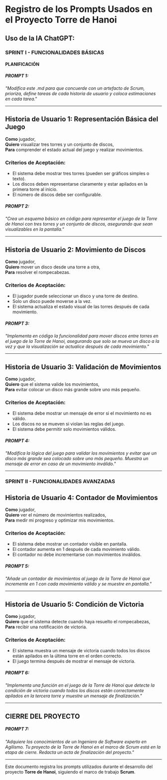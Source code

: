 # Registro de los Prompts Usados en el Proyecto Torre de Hanoi

## Uso de la IA ChatGPT:
### **SPRINT I - FUNCIONALIDADES BÁSICAS**
#### **PLANIFICACIÓN**
##### **PROMPT 1:**  
*"Modifica este .md para que concuerde con un artefacto de Scrum, prioriza, define tareas de cada historia de usuario y coloca estimaciones en cada tarea."*

---

## **Historia de Usuario 1: Representación Básica del Juego**
**Como** jugador,  
**Quiero** visualizar tres torres y un conjunto de discos,  
**Para** comprender el estado actual del juego y realizar movimientos.

### Criterios de Aceptación:
- El sistema debe mostrar tres torres (pueden ser gráficos simples o texto).
- Los discos deben representarse claramente y estar apilados en la primera torre al inicio.
- El número de discos debe ser configurable.

##### **PROMPT 2:**  
*"Crea un esquema básico en código para representar el juego de la Torre de Hanoi con tres torres y un conjunto de discos, asegurando que sean visualizables en la pantalla."*

---

## **Historia de Usuario 2: Movimiento de Discos**
**Como** jugador,  
**Quiero** mover un disco desde una torre a otra,  
**Para** resolver el rompecabezas.

### Criterios de Aceptación:
- El jugador puede seleccionar un disco y una torre de destino.
- Solo un disco puede moverse a la vez.
- El sistema actualiza el estado visual de las torres después de cada movimiento.

##### **PROMPT 3:**  
*"Implementa en código la funcionalidad para mover discos entre torres en el juego de la Torre de Hanoi, asegurando que solo se mueva un disco a la vez y que la visualización se actualice después de cada movimiento."*

---

## **Historia de Usuario 3: Validación de Movimientos**
**Como** jugador,  
**Quiero** que el sistema valide los movimientos,  
**Para** evitar colocar un disco más grande sobre uno más pequeño.

### Criterios de Aceptación:
- El sistema debe mostrar un mensaje de error si el movimiento no es válido.
- Los discos no se mueven si violan las reglas del juego.
- El sistema debe permitir solo movimientos válidos.

##### **PROMPT 4:**  
*"Modifica la lógica del juego para validar los movimientos y evitar que un disco más grande sea colocado sobre uno más pequeño. Muestra un mensaje de error en caso de un movimiento inválido."*

---

### **SPRINT II - FUNCIONALIDADES AVANZADAS**
## **Historia de Usuario 4: Contador de Movimientos**
**Como** jugador,  
**Quiero** ver el número de movimientos realizados,  
**Para** medir mi progreso y optimizar mis movimientos.

### Criterios de Aceptación:
- El sistema debe mostrar un contador visible en pantalla.
- El contador aumenta en 1 después de cada movimiento válido.
- El contador no debe incrementarse con movimientos inválidos.

##### **PROMPT 5:**  
*"Añade un contador de movimientos al juego de la Torre de Hanoi que incremente en 1 con cada movimiento válido y se muestre en pantalla."*

---

## **Historia de Usuario 5: Condición de Victoria**
**Como** jugador,  
**Quiero** que el sistema detecte cuando haya resuelto el rompecabezas,  
**Para** recibir una notificación de victoria.

### Criterios de Aceptación:
- El sistema muestra un mensaje de victoria cuando todos los discos están apilados en la última torre en el orden correcto.
- El juego termina después de mostrar el mensaje de victoria.

##### **PROMPT 6:**  
*"Implementa una función en el juego de la Torre de Hanoi que detecte la condición de victoria cuando todos los discos están correctamente apilados en la tercera torre y muestre un mensaje de finalización."*

---

## **CIERRE DEL PROYECTO**
##### **PROMPT 7:**  
*"Adquiere los conocimientos de un Ingeniero de Software experto en Agilismo. Tu proyecto de la Torre de Hanoi en el marco de Scrum está en la etapa de cierre. Redacta un acta de finalización del proyecto."*

---

Este documento registra los prompts utilizados durante el desarrollo del proyecto **Torre de Hanoi**, siguiendo el marco de trabajo **Scrum**.
